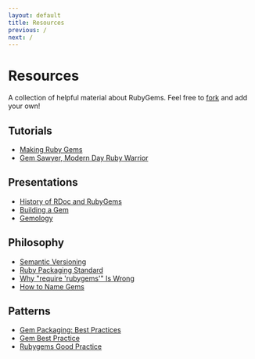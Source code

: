 ```yaml
---
layout: default
title: Resources
previous: /
next: /
---
```


Resources
==============

A collection of helpful material about RubyGems. Feel free to
[fork](http://github.com/rubygems/guides) and add your own!

Tutorials
---------

* [Making Ruby Gems](http://timelessrepo.com/making-ruby-gems)
* [Gem Sawyer, Modern Day Ruby Warrior](http://rubylearning.com/blog/2010/10/06/gem-sawyer-modern-day-ruby-warrior/)

Presentations
-------------

* [History of RDoc and RubyGems](http://blog.segment7.net/2011/01/17/history-of-rdoc-and-rubygems)
* [Building a Gem](http://www.slideshare.net/sarah.allen/building-a-ruby-gem)
* [Gemology](http://www.slideshare.net/copiousfreetime/gemology)

Philosophy
----------

* [Semantic Versioning](http://semver.org/)
* [Ruby Packaging Standard](http://chneukirchen.github.com/rps/)
* [Why "require 'rubygems'" Is Wrong](http://tomayko.com/writings/require-rubygems-antipattern)
* [How to Name Gems](http://blog.segment7.net/2010/11/15/how-to-name-gems)

Patterns
--------

* [Gem Packaging: Best Practices](http://weblog.rubyonrails.org/2009/9/1/gem-packaging-best-practices)
* [Gem Best Practice](http://blog.nofail.de/2010/11/gem-best-practice/)
* [Rubygems Good Practice](http://yehudakatz.com/2009/07/24/rubygems-good-practice/)
